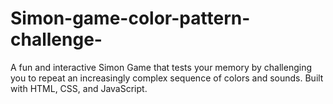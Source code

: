 # Simon-game-color-pattern-challenge-
A fun and interactive Simon Game that tests your memory by challenging you to repeat an increasingly complex sequence of colors and sounds. Built with HTML, CSS, and JavaScript.
